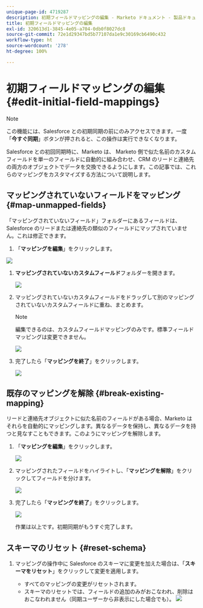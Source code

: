 ```yaml
---
unique-page-id: 4719287
description: 初期フィールドマッピングの編集 - Marketo ドキュメント - 製品ドキュメント
title: 初期フィールドマッピングの編集
exl-id: 320613d1-3845-4e05-a704-0db0f8027dc8
source-git-commit: 72e1d29347bd5b77107da1e9c30169cb6490c432
workflow-type: ht
source-wordcount: '278'
ht-degree: 100%

---
```


# 初期フィールドマッピングの編集 {#edit-initial-field-mappings}

>[!NOTE]
>
>この機能には、Salesforce との初期同期の前にのみアクセスできます。一度「**今すぐ同期**」ボタンが押されると、この操作は実行できなくなります。

Salesforce との初回同期時に、Marketo は、 Marketo 側で似た名前のカスタムフィールドを単一のフィールドに自動的に組み合わせ、CRM のリードと連絡先の両方のオブジェクトでデータを交換できるようにします。この記事では、これらのマッピングをカスタマイズする方法について説明します。

## マッピングされていないフィールドをマッピング {#map-unmapped-fields}

「マッピングされていないフィールド」フォルダーにあるフィールドは、Salesforce のリードまたは連絡先の類似のフィールドにマップされていません。これは修正できます。

1. 「**マッピングを編集**」をクリックします。

![](assets/image2014-12-9-13-3a31-3a0.png)

1. **マッピングされていないカスタムフィールド**&#x200B;フォルダーを開きます。

   ![](assets/two.png)

1. マッピングされていないカスタムフィールドをドラッグして別のマッピングされていないカスタムフィールドに重ね、まとめます。

   >[!NOTE]
   >
   >編集できるのは、カスタムフィールドマッピングのみです。標準フィールドマッピングは変更できません。

   ![](assets/three.png)

1. 完了したら「**マッピングを終了**」をクリックします。

   ![](assets/four.png)

## 既存のマッピングを解除 {#break-existing-mapping}

リードと連絡先オブジェクトに似た名前のフィールドがある場合、Marketo はそれらを自動的にマッピングします。異なるデータを保持し、異なるデータを持つと見なすこともできます。このようにマッピングを解除します。

1. 「**マッピングを編集**」をクリックします。

   ![](assets/image2014-12-9-13-3a31-3a37.png)

1. マッピングされたフィールドをハイライトし、「**マッピングを解除**」をクリックしてフィールドを分けます。

   ![](assets/image2014-12-9-13-3a31-3a47.png)

1. 完了したら「**マッピングを終了**」をクリックします。

   ![](assets/image2014-12-9-13-3a31-3a58.png)

   作業は以上です。初期同期がもうすぐ完了します。

## スキーマのリセット {#reset-schema}

1. マッピングの操作中に Salesforce のスキーマに変更を加えた場合は、「**スキーマをリセット**」をクリックして変更を適用します。

   * すべてのマッピングの変更がリセットされます。
   * スキーマのリセットでは、フィールドの追加のみがおこなわれ、削除はおこなわれません（同期ユーザーから非表示にした場合でも）。
   ![](assets/image2014-12-9-13-3a32-3a8.png)

